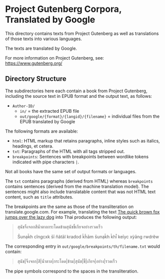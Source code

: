 # Project Gutenberg Corpora, Translated by Google

This directory contains texts from Project Gutenberg as well as translations of those texts into various languages.

The texts are translated by Google.

For more information on Project Gutenberg, see: https://www.gutenberg.org/

## Directory Structure

The subdirectories here each contain a book from Project Gutenberg, including the source text in EPUB format and the output text, as follows:

- `Author-ID/`
    - `in/` = the extracted EPUB file
    - `out/google/{format}/{langid}/{filename}` = individual files from the EPUB translated by Google

The following formats are available:

- `html`: HTML markup that retains paragraphs, inline styles such as italics, headings, et cetera.
- `txt`: Paragraphs of the HTML with all tags stripped out.
- `breakpoints`: Sentences with breakpoints between wordlike tokens indicated with pipe characters `|`.

Not all books have the same set of output formats or languages.

The `txt` contains paragraphs (derived from HTML) whereas `breakpoints` contains sentences (derived from the machine translation model). The sentences might also include translatable content that was not HTML text content, such as `title` attributes.

The breakpoints are the same as those of the transliteration on translate.google.com. For example, translating the text [The quick brown fox jumps over the lazy dog](https://translate.google.com/?sl=en&tl=th&text=The%20quick%20brown%20fox%20jumps%20over%20the%20lazy%20dog.&op=translate) into Thai produces the following output:

> สุนัขจิ้งจอกสีน้ำตาลกระโดดข้ามสุนัขขี้เกียจอย่างรวดเร็ว
>
> S̄unạk̄h cîngcxk s̄ī n̂ảtāl kradod k̄ĥām s̄unạk̄h k̄hī̂ keīyc xỳāng rwdrĕw

The corresponding entry in `out/google/breakpoints/th/filename.txt` would contain:

> สุนัข|จิ้งจอก|สี|น้ำตาล|กระโดด|ข้าม|สุนัข|ขี้|เกียจ|อย่าง|รวดเร็ว

The pipe symbols correspond to the spaces in the transliteration.
